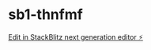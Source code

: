 # sb1-thnfmf

[Edit in StackBlitz next generation editor ⚡️](https://stackblitz.com/~/github.com/prbaybe0801/sb1-thnfmf)
